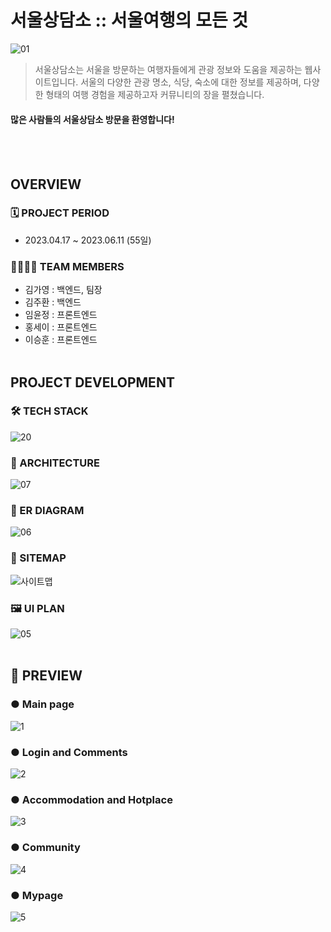 # 서울상담소 :: 서울여행의 모든 것
![01](https://github.com/Goinging98/Seoul_CounselingCenter/assets/38778937/79e6504d-0b1c-4a5e-9499-c31bf2f3ab29)
> 서울상담소는 서울을 방문하는 여행자들에게 관광 정보와 도움을 제공하는 웹사이트입니다. 서울의 다양한 관광 명소, 식당, 숙소에 대한 정보를 제공하며, 다양한 형태의 여행 경험을 제공하고자 커뮤니티의 장을 펼쳤습니다. 
#### 많은 사람들의 서울상담소 방문을 환영합니다!
<br/><br/>

## OVERVIEW
### 🗓️ PROJECT PERIOD
- 2023.04.17 ~ 2023.06.11 (55일)

### 👨‍👩‍👧‍👧 TEAM MEMBERS
- 김가영 : 백엔드, 팀장
- 김주환 : 백엔드
- 임윤정 : 프론트엔드
- 홍세이 : 프론트엔드
- 이승훈 : 프론트엔드 
<br/><br/>

## PROJECT DEVELOPMENT
### 🛠️ TECH STACK
![20](https://github.com/Goinging98/Seoul_CounselingCenter/assets/38778937/69e76d78-90a5-4db2-b51e-1c0cb1893c94)

### 📜 ARCHITECTURE
![07](https://github.com/Goinging98/SeoulCenter/assets/38778937/717790cf-6bb5-4447-8ce5-efd49272328b)

### 💾 ER DIAGRAM
![06](https://github.com/Goinging98/SeoulCenter/assets/38778937/cc1238eb-b245-4bf4-8820-6fb40dd4f878)

### 📑 SITEMAP
![사이트맵](https://github.com/Goinging98/SeoulCenter/assets/38778937/5df89744-fe66-4bd8-9eba-e4bb374fc256)

### 🖼️ UI PLAN
![05](https://github.com/Goinging98/SeoulCenter/assets/38778937/579e98b7-1dcd-4097-bd58-378220c2e121)
<br/><br/>

## 👀 PREVIEW
### ● Main page
![1](https://github.com/Goinging98/SeoulCenter/assets/38778937/c57679cf-dac4-47df-8a46-02c721b885cd)
<br/>
### ● Login and Comments
![2](https://github.com/Goinging98/SeoulCenter/assets/38778937/1cef5e56-b9e7-48f0-8131-e134ec86361e)
<br/>
### ● Accommodation and Hotplace
![3](https://github.com/Goinging98/SeoulCenter/assets/38778937/5d09d02f-775a-428b-a02d-327ce306fecd)
<br/>
### ● Community
![4](https://github.com/Goinging98/SeoulCenter/assets/38778937/457c58ef-e952-42bb-9425-d54d4451ba41)
<br/>
### ● Mypage
![5](https://github.com/Goinging98/SeoulCenter/assets/38778937/cf2f3405-c9da-46a0-93e8-4bd7496fa88b)
<br/> 





